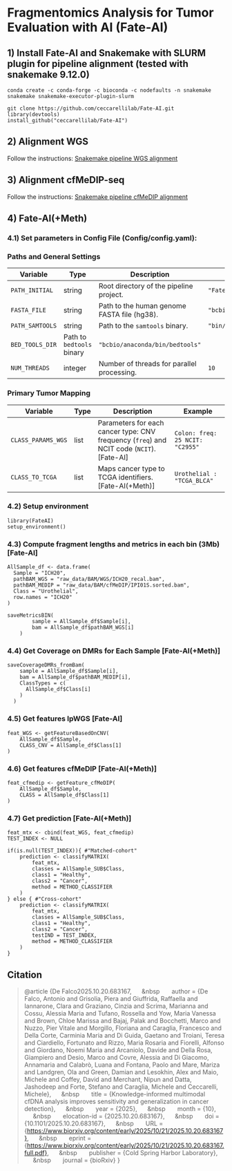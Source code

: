 # Fragmentomics Analysis for Tumor Evaluation with AI (Fate-AI)

## 1) Install Fate-AI and Snakemake with SLURM plugin for pipeline alignment (tested with snakemake 9.12.0)
```
conda create -c conda-forge -c bioconda -c nodefaults -n snakemake snakemake snakemake-executor-plugin-slurm

git clone https://github.com/ceccarellilab/Fate-AI.git
library(devtools)
install_github("ceccarellilab/Fate-AI")
```

## 2) Alignment WGS 
Follow the instructions: [Snakemake pipeline WGS alignment](https://github.com/ceccarellilab/Fate-AI/tree/main/WGS_alignment)

## 3) Alignment cfMeDIP-seq
Follow the instructions: [Snakemake pipeline cfMeDIP alignment](https://github.com/ceccarellilab/Fate-AI/tree/main/cfMeDIP_alignment)


## 4) Fate-AI(+Meth)

### 4.1) Set parameters in Config File (Config/config.yaml): 

### Paths and General Settings

| Variable | Type | Description | Example |
|----------|------|-------------|---------|
| `PATH_INITIAL` | string | Root directory of the pipeline project. | `"Fate-AI/"` |
| `FASTA_FILE` | string | Path to the human genome FASTA file (hg38). | `"bcbio/genomes/Hsapiens/hg38/seq/hg38.fa"` |
| `PATH_SAMTOOLS` | string | Path to the `samtools` binary. | `"bin/samtools"` |
| `BED_TOOLS_DIR` | Path to `bedtools` binary | `"bcbio/anaconda/bin/bedtools"` |
| `NUM_THREADS` | integer | Number of threads for parallel processing. | `10` |

### Primary Tumor Mapping

| Variable | Type | Description | Example |
|----------|------|-------------|---------|
| `CLASS_PARAMS_WGS` | list | Parameters for each cancer type: CNV frequency (`freq`) and NCIT code (`NCIT`). [Fate-AI]  | `Colon: freq: 25 NCIT: "C2955"` |
| `CLASS_TO_TCGA` | list | Maps cancer type to TCGA identifiers. [Fate-AI(+Meth)] | `Urothelial : "TCGA_BLCA"` |

### 4.2) Setup environment 
```
library(FateAI)
setup_environment()
```
### 4.3) Compute fragment lengths and metrics in each bin (3Mb) [Fate-AI]
```
AllSample_df <- data.frame(
  Sample = "ICH20", 
  pathBAM_WGS = "raw_data/BAM/WGS/ICH20_recal.bam", 
  pathBAM_MEDIP = "raw_data/BAM/cfMeDIP/IPI01S.sorted.bam", 
  Class = "Urothelial", 
  row.names = "ICH20"
)

saveMetricsBIN(
        sample = AllSample_df$Sample[i], 
        bam = AllSample_df$pathBAM_WGS[i]
    )
```

### 4.4) Get Coverage on DMRs for Each Sample [Fate-AI(+Meth)]

```
saveCoverageDMRs_fromBam(
    sample = AllSample_df$Sample[i],
    bam = AllSample_df$pathBAM_MEDIP[i],
    ClassTypes = c(
      AllSample_df$Class[i]
    )
  )
```


###  4.5) Get features lpWGS [Fate-AI]
```
feat_WGS <- getFeatureBasedOnCNV(
    AllSample_df$Sample, 
    CLASS_CNV = AllSample_df$Class[1]
)
```

###  4.6) Get features cfMeDIP [Fate-AI(+Meth)]
```
feat_cfmedip <- getFeature_cfMeDIP(
    AllSample_df$Sample,
    CLASS = AllSample_df$Class[1]
)

```

### 4.7) Get prediction [Fate-AI(+Meth)]

```
feat_mtx <- cbind(feat_WGS, feat_cfmedip)
TEST_INDEX <- NULL

if(is.null(TEST_INDEX)){ #"Matched-cohort"
    prediction <- classifyMATRIX(
        feat_mtx, 
        classes = AllSample_SUB$Class, 
        class1 = "Healthy", 
        class2 = "Cancer", 
        method = METHOD_CLASSIFIER
    )
} else { #"Cross-cohort"
    prediction <- classifyMATRIX(
        feat_mtx, 
        classes = AllSample_SUB$Class, 
        class1 = "Healthy", 
        class2 = "Cancer", 
        testIND = TEST_INDEX, 
        method = METHOD_CLASSIFIER
    )
}
```



## Citation
>
>@article {De Falco2025.10.20.683167,
>&nbsp;&nbsp;&nbsp;&nbsp;&nbsp;&nbsp       author = {De Falco, Antonio and Grisolia, Piera and Giuffrida, Raffaella and Iannarone, Clara and Graziano, Cinzia and Scrima, Marianna and Cossu, Alessia Maria and Tufano, Rossella and Yow, Maria Vanessa and Brown, Chloe Marissa and Bajaj, Palak and Bocchetti, Marco and Nuzzo, Pier Vitale and Morgillo, Floriana and Caraglia, Francesco and Della Corte, Carminia Maria and Di Guida, Gaetano and Troiani, Teresa and Ciardiello, Fortunato and Rizzo, Maria Rosaria and Fiorelli, Alfonso and Giordano, Noemi Maria and Arcaniolo, Davide and Della Rosa, Giampiero and Desio, Marco and Covre, Alessia and Di Giacomo, Annamaria and Calabrò, Luana and Fontana, Paolo and Mare, Mariza and Landgren, Ola and Green, Damian and Lesokhin, Alex and Maio, Michele and Coffey, David and Merchant, Nipun and Datta, Jashodeep and Forte, Stefano and Caraglia, Michele and Ceccarelli, Michele},
>&nbsp;&nbsp;&nbsp;&nbsp;&nbsp;&nbsp       title = {Knowledge-informed multimodal cfDNA analysis improves sensitivity and generalization in cancer detection},
>&nbsp;&nbsp;&nbsp;&nbsp;&nbsp;&nbsp       year = {2025},
>&nbsp;&nbsp;&nbsp;&nbsp;&nbsp;&nbsp       month = {10},
>&nbsp;&nbsp;&nbsp;&nbsp;&nbsp;&nbsp       elocation-id = {2025.10.20.683167},
>&nbsp;&nbsp;&nbsp;&nbsp;&nbsp;&nbsp       doi = {10.1101/2025.10.20.683167},
>&nbsp;&nbsp;&nbsp;&nbsp;&nbsp;&nbsp       URL = {https://www.biorxiv.org/content/early/2025/10/21/2025.10.20.683167},
>&nbsp;&nbsp;&nbsp;&nbsp;&nbsp;&nbsp       eprint = {https://www.biorxiv.org/content/early/2025/10/21/2025.10.20.683167.full.pdf},
>&nbsp;&nbsp;&nbsp;&nbsp;&nbsp;&nbsp       publisher = {Cold Spring Harbor Laboratory},
>&nbsp;&nbsp;&nbsp;&nbsp;&nbsp;&nbsp       journal = {bioRxiv}
>}
